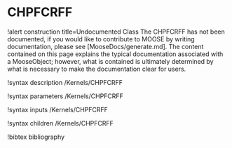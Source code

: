 <!-- MOOSE Documentation Stub: Remove this when content is added. -->

# CHPFCRFF

!alert construction title=Undocumented Class
The CHPFCRFF has not been documented, if you would like to contribute to MOOSE by
writing documentation, please see [MooseDocs/generate.md]. The content contained on this page explains
the typical documentation associated with a MooseObject; however, what is contained is ultimately
determined by what is necessary to make the documentation clear for users.

!syntax description /Kernels/CHPFCRFF

!syntax parameters /Kernels/CHPFCRFF

!syntax inputs /Kernels/CHPFCRFF

!syntax children /Kernels/CHPFCRFF

!bibtex bibliography
